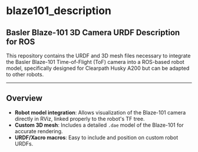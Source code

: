 # blaze101_description

## Basler Blaze-101 3D Camera URDF Description for ROS

This repository contains the URDF and 3D mesh files necessary to integrate the Basler Blaze-101 Time-of-Flight (ToF) camera into a ROS-based robot model, specifically designed for Clearpath Husky A200 but can be adapted to other robots.

---

## Overview

- **Robot model integration**: Allows visualization of the Blaze-101 camera directly in RViz, linked properly to the robot's TF tree.
- **Custom 3D mesh**: Includes a detailed `.dae` model of the Blaze-101 for accurate rendering.
- **URDF/Xacro macros**: Easy to include and position on custom robot URDFs.
